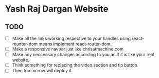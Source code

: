 # Yash Raj Dargan Website

## TODO
- [ ] Make all the links working respective to your handles using react-rounter-dom means implement react-router-dom.
- [ ] Make a responsive navbar just like chrisatmachine.com
- [ ] Make any neccessary changes according to you as if it is like your real website.
- [ ] Think something for replacing the video section and tip button.
- [ ] Then tommorow will deploy it. 
